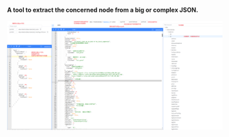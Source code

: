 **A tool to extract the concerned node from a big or complex JSON.**

![1751193769046](image/README/1751193769046.png)
